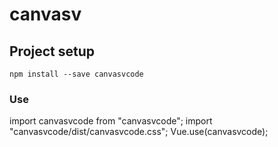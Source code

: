 # canvasv

## Project setup
```
npm install --save canvasvcode
```

### Use
import canvasvcode from "canvasvcode";
import "canvasvcode/dist/canvasvcode.css";
Vue.use(canvasvcode);


